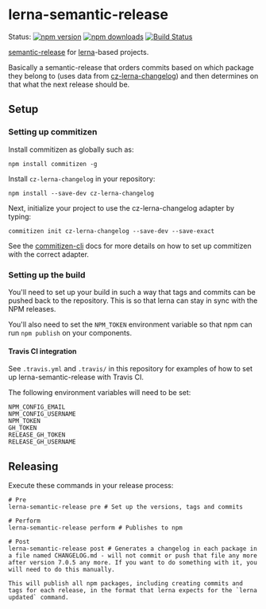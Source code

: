 # lerna-semantic-release

Status:
[![npm version](https://img.shields.io/npm/v/lerna-semantic-release.svg?style=flat-square)](https://www.npmjs.org/package/lerna-semantic-release)
[![npm downloads](https://img.shields.io/npm/dm/lerna-semantic-release.svg?style=flat-square)](http://npm-stat.com/charts.html?package=lerna-semantic-release)
[![Build Status](https://img.shields.io/travis/atlassian/lerna-semantic-release.svg?style=flat-square)](https://travis-ci.org/atlassian/lerna-semantic-release)


[semantic-release](https://www.npmjs.com/package/semantic-release) for [lerna](http://lernajs.io)-based projects.

Basically a semantic-release that orders commits based on which package they belong to (uses data from [cz-lerna-changelog](https://github.com/atlassian/cz-lerna-changelog)) and then determines on that what the next release should be.

## Setup
### Setting up commitizen

Install commitizen as globally such as:

```
npm install commitizen -g
```

Install `cz-lerna-changelog` in your repository:

```
npm install --save-dev cz-lerna-changelog
```

Next, initialize your project to use the cz-lerna-changelog adapter by typing:

```
commitizen init cz-lerna-changelog --save-dev --save-exact
```

See the [commitizen-cli](https://github.com/commitizen/cz-cli) docs for more details on how to set up commitizen with the correct adapter.

### Setting up the build

You'll need to set up your build in such a way that tags and commits can be pushed back to the repository. This is so that lerna can stay in sync with the NPM releases.

You'll also need to set the `NPM_TOKEN` environment variable so that npm can run `npm publish` on your components.

#### Travis CI integration

See `.travis.yml` and `.travis/` in this repository for examples of how to set up lerna-semantic-release with Travis CI.

The following environment variables will need to be set:

```
NPM_CONFIG_EMAIL 
NPM_CONFIG_USERNAME 
NPM_TOKEN 
GH_TOKEN 
RELEASE_GH_TOKEN
RELEASE_GH_USERNAME
```

## Releasing

Execute these commands in your release process:

```
# Pre
lerna-semantic-release pre # Set up the versions, tags and commits

# Perform
lerna-semantic-release perform # Publishes to npm

# Post
lerna-semantic-release post # Generates a changelog in each package in a file named CHANGELOG.md - will not commit or push that file any more after version 7.0.5 any more. If you want to do something with it, you will need to do this manually.

This will publish all npm packages, including creating commits and tags for each release, in the format that lerna expects for the `lerna updated` command.
